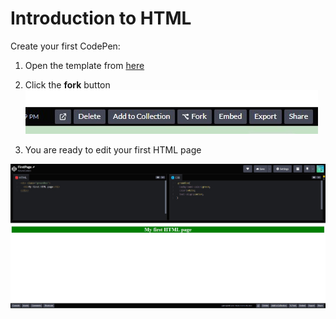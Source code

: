 # Introduction to HTML

Create your first CodePen:

1.  Open the template from [here]( https://codepen.io/futurecodersse/pen/JjLYRXe)  

2.  Click the **fork** button  
![](https://github.com/futureCodersSE/web-dev-one-day/blob/main/Assets/Fork-button.jpg)  
3.  You are ready to edit your first HTML page  

![](https://github.com/futureCodersSE/web-dev-one-day/blob/main/Assets/First-page.jpg)